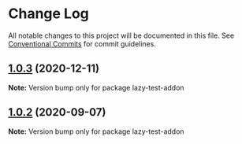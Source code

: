 # Change Log

All notable changes to this project will be documented in this file.
See [Conventional Commits](https://conventionalcommits.org) for commit guidelines.

## [1.0.3](https://github.com/linkedin/eyeglass/compare/lazy-test-addon@1.0.2...lazy-test-addon@1.0.3) (2020-12-11)

**Note:** Version bump only for package lazy-test-addon





## [1.0.2](https://github.com/linkedin/eyeglass/compare/lazy-test-addon@1.0.1...lazy-test-addon@1.0.2) (2020-09-07)

**Note:** Version bump only for package lazy-test-addon
